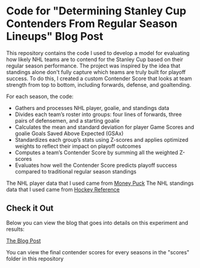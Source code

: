 # Code for "Determining Stanley Cup Contenders From Regular Season Lineups" Blog Post

This repository contains the code I used to develop a model for evaluating how likely NHL teams are to contend for the Stanley Cup based on their regular season performance. The project was inspired by the idea that standings alone don't fully capture which teams are truly built for playoff success. To do this, I created a custom Contender Score that looks at team strength from top to bottom, including forwards, defense, and goaltending.

For each season, the code:

- Gathers and processes NHL player, goalie, and standings data
- Divides each team’s roster into groups: four lines of forwards, three pairs of defensemen, and a starting goalie
- Calculates the mean and standard deviation for player Game Scores and goalie Goals Saved Above Expected (GSAx)
- Standardizes each group’s stats using Z-scores and applies optimized weights to reflect their impact on playoff outcomes
- Computes a team’s Contender Score by summing all the weighted Z-scores
- Evaluates how well the Contender Score predicts playoff success compared to traditional regular season standings

The NHL player data that I used came from [Money Puck](https://moneypuck.com)
The NHL standings data that I used came from [Hockey Reference](https://www.hockey-reference.com)

## Check it Out
Below you can view the blog that goes into details on this experiment and results:

[The Blog Post](https://analyticswithavery.com/blog/2)

You can view the final contender scores for every seasons in the "scores" folder in this repository